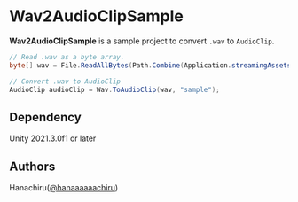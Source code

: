 # Wav2AudioClipSample
<b>Wav2AudioClipSample</b> is a sample project to convert <code>.wav</code> to <code>AudioClip</code>.

``` sample.cs
// Read .wav as a byte array.
byte[] wav = File.ReadAllBytes(Path.Combine(Application.streamingAssetsPath, "sample.wav"));

// Convert .wav to AudioClip
AudioClip audioClip = Wav.ToAudioClip(wav, "sample");
```

## Dependency
Unity 2021.3.0f1 or later  

## Authors
Hanachiru([@hanaaaaaachiru](https://twitter.com/hanaaaaaachiru))
